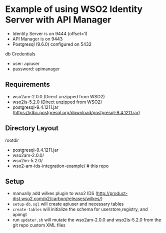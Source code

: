 # Example of using WSO2 Identity Server with API Manager

- Identity Server is on 9444 (offset=1)
- API Manager is on 9443
- Postgresql (9.6.0) configured on 5432

db Credentials

- user: apiuser
- password: apimanager


## Requirements

- wso2am-2.0.0 (Direct unzipped from WSO2)
- wso2is-5.2.0 (Direct unzipped from WSO2)
- postgresql-9.4.1211.jar  (https://jdbc.postgresql.org/download/postgresql-9.4.1211.jar)


## Directory Layout

rootdir

* postgresql-9.4.1211.jar
* wso2am-2.0.0/
* wso2im-5.2.0/
* wso2-am-ids-integration-example/ # this repo


## Setup

- manually add wilkes plugin to wso2 IDS (http://product-dist.wso2.com/p2/carbon/releases/wilkes/)
- `setup-db.sql` will create apiuser and necessary tables
- `create-tables` will initialize the schema for userstore,registry, and apimgt
- run `updater.sh` will mutate the wso2am-2.0.0 and wso2is-5.2.0 from the git repo custom XML files



